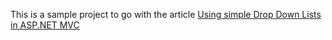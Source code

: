 This is a sample project to go with the article [Using simple Drop Down Lists in ASP.NET MVC][1]

[1]:nimblegecko.com/
